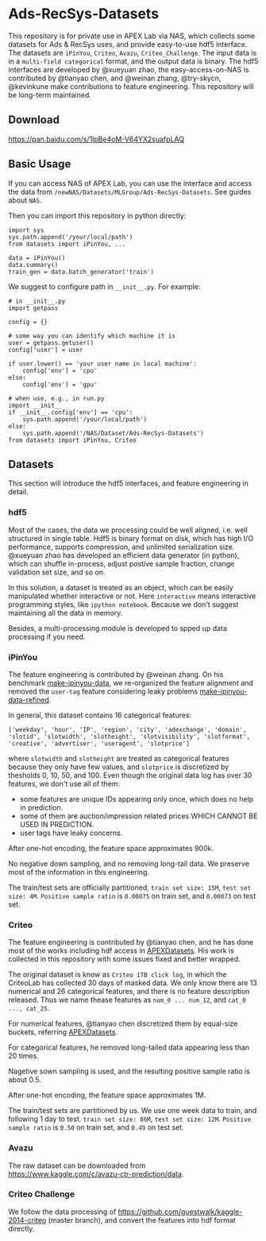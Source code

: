 # Ads-RecSys-Datasets
This repository is for private use in APEX Lab via NAS, which collects some datasets for Ads &amp; RecSys uses, and provide easy-to-use hdf5 interface.
The datasets are `iPinYou`, `Criteo`, `Avazu`, `Criteo_Challenge`.
The input data is in a `multi-field categorical` format, and the output data is binary.
The hdf5 interfaces are developed by @xueyuan zhao, the easy-access-on-NAS is contributed by @tianyao chen, and @weinan zhang, @try-skycn, @kevinkune make contributions to feature engineering.
This repository will be long-term maintained.

## Download

https://pan.baidu.com/s/1lpBe4oM-V64YX2suafpLAQ

## Basic Usage
If you can access NAS of APEX Lab, you can use the interface and access the data from ``/newNAS/Datasets/MLGroup/Ads-RecSys-Datasets``. See guides about `NAS`.

Then you can import this repository in python directly:

    import sys
    sys.path.append('/your/local/path')
    from datasets import iPinYou, ...
    
    data = iPinYou()
    data.summary()
    train_gen = data.batch_generator('train')
    
We suggest to configure path in `__init__.py`. For example:
    
    # in __init__.py
    import getpass

    config = {}
    
    # some way you can identify which machine it is
    user = getpass.getuser()
    config['user'] = user
    
    if user.lower() == 'your user name in local machine':
        config['env'] = 'cpu'
    else:
        config['env'] = 'gpu'
        
    # when use, e.g., in run.py
    import __init__
    if __init__.config['env'] == 'cpu':
        sys.path.append('/your/local/path')
    else:
        sys.path.append('/NAS/Dataset/Ads-RecSys-Datasets')
    from datasets import iPinYou, Criteo
  
## Datasets
This section will introduce the hdf5 interfaces, and feature engineering in detail.

### hdf5
Most of the cases, the data we processing could be well aligned, i.e. well structured in single table.
Hdf5 is binary format on disk, which has high I/O performance, supports compression, and unlimited serialization size.
@xueyuan zhao has developed an efficient data generator (in python), which can shuffle in-process, adjust postive sample fraction, change validation set size, and so on.

In this solution, a dataset is treated as an object, which can be easily manipulated whether interactive or not. Here `interactive` means interactive programming styles, like `ipython notebook`. Because we don't suggest maintaining all the data in memory.

Besides, a multi-processing module is developed to spped up data processing if you need.

### iPinYou
The feature engineering is contributed by @weinan zhang. 
On his benchmark [make-ipinyou-data](https://github.com/wnzhang/make-ipinyou-data),
we re-organized the feature alignment and removed the `user-tag` feature considering leaky problems [make-ipinyou-data-refined](https://github.com/Atomu2014/make-ipinyou-data).

In general, this dataset contains 16 categorical features:

    ['weekday', 'hour', 'IP', 'region', 'city', 'adexchange', 'domain',
    'slotid', 'slotwidth', 'slotheight', 'slotvisibility', 'slotformat',
    'creative', 'advertiser', 'useragent', 'slotprice']
    
where `slotwidth` and `slotheight` are treated as categorical features because they only have few values,
and `slotprice` is discretized by thesholds 0, 10, 50, and 100. 
Even though the original data log has over 30 features, we don't use all of them:

- some features are unique IDs appearing only once, which does no help in prediction.
- some of them are auction/impression related prices WHICH CANNOT BE USED IN PREDICTION.
- user tags have leaky concerns.

After one-hot encoding, the feature space approximates 900k.

No negative down sampling, and no removing long-tail data. We preserve most of the information in this engineering.

The train/test sets are officially partitioned, `train set size: 15M`, `test set size: 4M`.
`Positive sample ratio` is `0.00075` on train set, and `0.00073` on test set.

### Criteo
The feature engineering is contributed by @tianyao chen, and he has done most of the works including hdf access in [APEXDatasets](https://github.com/try-skycn/APEXDatasets). 
His work is collected in this repository with some issues fixed and better wrapped.

The original dataset is know as `Criteo 1TB click log`, in which the CriteoLab has collected 30 days of masked data.
We only know there are 13 numerical and 26 categorical features, and there is no feature description released.
Thus we name thease features as `num_0 ... num_12`, and `cat_0 ..., cat_25`.

For numerical features, @tianyao chen discretized them by equal-size buckets, referring [APEXDatasets](https://github.com/try-skycn/APEXDatasets). 

For categorical features, he removed long-tailed data appearing less than 20 times.

Nagetive sown sampling is used, and the resulting positive sample ratio is about 0.5.

After one-hot encoding, the feature space approximates 1M.

The train/test sets are partitioned by us. We use one week data to train, and following 1 day to test.
`train set size: 86M`, `test set size: 12M`.
`Positive sample ratio` is `0.50` on train set, and `0.49` on test set.

### Avazu

The raw dataset can be downloaded from https://www.kaggle.com/c/avazu-ctr-prediction/data.

### Criteo Challenge

We follow the data processing of https://github.com/guestwalk/kaggle-2014-criteo (master branch), and convert the features into hdf format directly.

